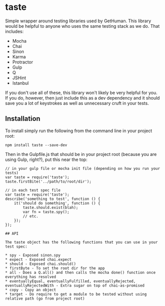 taste
==========

Simple wrapper around testing libraries used by GetHuman. This library would be helpful to anyone
who uses the same testing stack as we do. That includes:

* Mocha
* Chai
* Sinon
* Karma
* Protractor
* Gulp
* Q
* JSHint
* Istanbul

If you don't use all of these, this library won't likely be very helpful for you. If you do, however,
then just include this as a dev dependency and it should save you a lot of keystrokes as well
as unnecessary cruft in your tests.

## Installation

To install simply run the following from the command line in your project root:

```
npm install taste --save-dev
```

Then in the Gulpfile.js that should be in your project root (because you are using Gulp, right?), put this near the top:

```
// in your gulp file or mocha init file (depending on how you run your tests)
var taste = require('taste');
taste.firstBite('../path/to/root/dir');

// in each test spec file
var taste = require('taste');
describe('something to test', function () {
    it('should do something', function () {
        taste.should.exist(blah);
        var fn = taste.spy();
        // etc.
    });
});

## API

The taste object has the following functions that you can use in your test spec:
 
* spy - Exposed sinon.spy
* expect - Exposed chai.expect
* should - Exposed chai.should()
* firstByte - To set the root dir for the app
* all - Does a Q.all() and then calls the mocha done() function once everything has resolved
* eventuallyEqual, eventuallyFulfilled, eventuallyRejected, eventuallyRejectedWith - Extra sugar on top of chai-as-promised
* copy - Copy an object
* target - Do require to get a module to be tested without using relative path (go from project root)